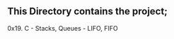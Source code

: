 This Directory contains the project;
----------------------------------
0x19. C - Stacks, Queues - LIFO, FIFO
